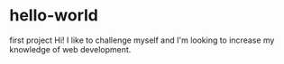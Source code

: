 # hello-world
first project
Hi! I like to challenge myself and I'm looking to increase my knowledge of web development.
